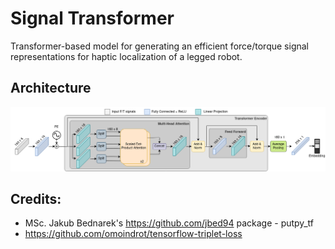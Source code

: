 # Signal Transformer
Transformer-based model for generating an efficient force/torque signal representations for haptic localization of a legged robot.

## Architecture
![SignalTransformer_model](images/SignalTransformer_w.png)

## Credits:
- MSc. Jakub Bednarek's https://github.com/jbed94  package - putpy_tf
- https://github.com/omoindrot/tensorflow-triplet-loss
